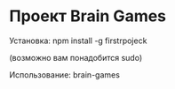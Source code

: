 # Проект Brain Games

Установка: npm install -g firstrpojeck

  (возможно вам понадобится sudo)

Использование: brain-games
